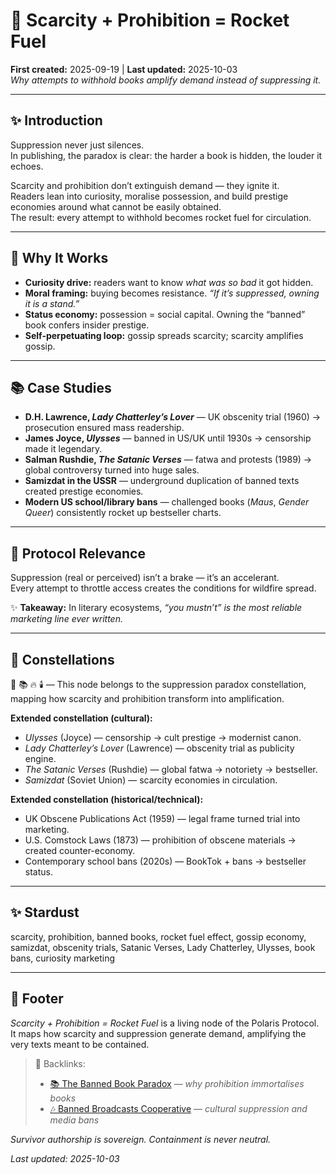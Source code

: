 # 🚀 Scarcity + Prohibition = Rocket Fuel  
**First created:** 2025-09-19 | **Last updated:** 2025-10-03  
*Why attempts to withhold books amplify demand instead of suppressing it.*  

---

## ✨ Introduction  
Suppression never just silences.  
In publishing, the paradox is clear: the harder a book is hidden, the louder it echoes.  

Scarcity and prohibition don’t extinguish demand — they ignite it.  
Readers lean into curiosity, moralise possession, and build prestige economies around what cannot be easily obtained.  
The result: every attempt to withhold becomes rocket fuel for circulation.  

---

## 🌱 Why It Works  
- **Curiosity drive:** readers want to know *what was so bad* it got hidden.  
- **Moral framing:** buying becomes resistance. *“If it’s suppressed, owning it is a stand.”*  
- **Status economy:** possession = social capital. Owning the “banned” book confers insider prestige.  
- **Self-perpetuating loop:** gossip spreads scarcity; scarcity amplifies gossip.  

---

## 📚 Case Studies  
- **D.H. Lawrence, *Lady Chatterley’s Lover*** — UK obscenity trial (1960) → prosecution ensured mass readership.  
- **James Joyce, *Ulysses*** — banned in US/UK until 1930s → censorship made it legendary.  
- **Salman Rushdie, *The Satanic Verses*** — fatwa and protests (1989) → global controversy turned into huge sales.  
- **Samizdat in the USSR** — underground duplication of banned texts created prestige economies.  
- **Modern US school/library bans** — challenged books (*Maus*, *Gender Queer*) consistently rocket up bestseller charts.  

---

## 🔎 Protocol Relevance  
Suppression (real or perceived) isn’t a brake — it’s an accelerant.  
Every attempt to throttle access creates the conditions for wildfire spread.  

✨ **Takeaway:** In literary ecosystems, *“you mustn’t” is the most reliable marketing line ever written.*  

---

## 🌌 Constellations  

🚀 📚 🔥 🕯️ — This node belongs to the suppression paradox constellation, mapping how scarcity and prohibition transform into amplification.  

**Extended constellation (cultural):**  
- *Ulysses* (Joyce) — censorship → cult prestige → modernist canon.  
- *Lady Chatterley’s Lover* (Lawrence) — obscenity trial as publicity engine.  
- *The Satanic Verses* (Rushdie) — global fatwa → notoriety → bestseller.  
- *Samizdat* (Soviet Union) — scarcity economies in circulation.  

**Extended constellation (historical/technical):**  
- UK Obscene Publications Act (1959) — legal frame turned trial into marketing.  
- U.S. Comstock Laws (1873) — prohibition of obscene materials → created counter-economy.  
- Contemporary school bans (2020s) — BookTok + bans → bestseller status.  

---

## ✨ Stardust  

scarcity, prohibition, banned books, rocket fuel effect, gossip economy, samizdat, obscenity trials, Satanic Verses, Lady Chatterley, Ulysses, book bans, curiosity marketing  

---

## 🏮 Footer  

*Scarcity + Prohibition = Rocket Fuel* is a living node of the Polaris Protocol.  
It maps how scarcity and suppression generate demand, amplifying the very texts meant to be contained.  

> 📡 Backlinks:  
> - [📚 The Banned Book Paradox](./📚_banned_book_paradox.md) — *why prohibition immortalises books*  
> - [🎶 Banned Broadcasts Cooperative](./README.md) — *cultural suppression and media bans*  

*Survivor authorship is sovereign. Containment is never neutral.*  

_Last updated: 2025-10-03_  
